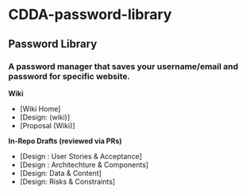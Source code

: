 # CDDA-password-library
## Password Library
### A password manager that saves your username/email and password for specific website.
**Wiki**
- [Wiki Home]
- [Design: (wiki)]
- [Proposal (Wiki)]

**In-Repo Drafts (reviewed via PRs)**
- [Design : User Stories & Acceptance]
- [Design : Architechture & Components]
- [Design: Data & Content]
- [Design: Risks & Constraints]